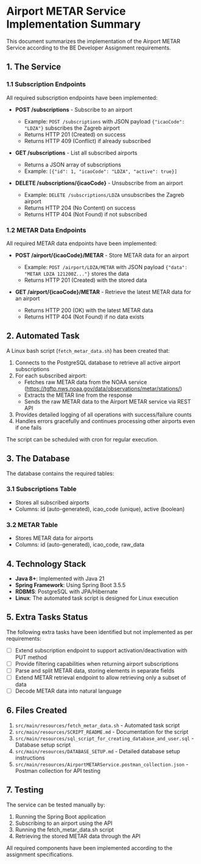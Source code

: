 # Airport METAR Service Implementation Summary

This document summarizes the implementation of the Airport METAR Service according to the BE Developer Assignment requirements.

## 1. The Service

### 1.1 Subscription Endpoints

All required subscription endpoints have been implemented:

- **POST /subscriptions** - Subscribe to an airport
  - Example: `POST /subscriptions` with JSON payload `{"icaoCode": "LDZA"}` subscribes the Zagreb airport
  - Returns HTTP 201 (Created) on success
  - Returns HTTP 409 (Conflict) if already subscribed

- **GET /subscriptions** - List all subscribed airports
  - Returns a JSON array of subscriptions
  - Example: `[{"id": 1, "icaoCode": "LDZA", "active": true}]`

- **DELETE /subscriptions/{icaoCode}** - Unsubscribe from an airport
  - Example: `DELETE /subscriptions/LDZA` unsubscribes the Zagreb airport
  - Returns HTTP 204 (No Content) on success
  - Returns HTTP 404 (Not Found) if not subscribed

### 1.2 METAR Data Endpoints

All required METAR data endpoints have been implemented:

- **POST /airport/{icaoCode}/METAR** - Store METAR data for an airport
  - Example: `POST /airport/LDZA/METAR` with JSON payload `{"data": "METAR LDZA 121200Z..."}` stores the data
  - Returns HTTP 201 (Created) with the stored data

- **GET /airport/{icaoCode}/METAR** - Retrieve the latest METAR data for an airport
  - Returns HTTP 200 (OK) with the latest METAR data
  - Returns HTTP 404 (Not Found) if no data exists

## 2. Automated Task

A Linux bash script (`fetch_metar_data.sh`) has been created that:

1. Connects to the PostgreSQL database to retrieve all active airport subscriptions
2. For each subscribed airport:
   - Fetches raw METAR data from the NOAA service (https://tgftp.nws.noaa.gov/data/observations/metar/stations/)
   - Extracts the METAR line from the response
   - Sends the raw METAR data to the Airport METAR service via REST API
3. Provides detailed logging of all operations with success/failure counts
4. Handles errors gracefully and continues processing other airports even if one fails

The script can be scheduled with cron for regular execution.

## 3. The Database

The database contains the required tables:

### 3.1 Subscriptions Table
- Stores all subscribed airports
- Columns: id (auto-generated), icao_code (unique), active (boolean)

### 3.2 METAR Table
- Stores METAR data for airports
- Columns: id (auto-generated), icao_code, raw_data

## 4. Technology Stack

- **Java 8+**: Implemented with Java 21
- **Spring Framework**: Using Spring Boot 3.5.5
- **RDBMS**: PostgreSQL with JPA/Hibernate
- **Linux**: The automated task script is designed for Linux execution

## 5. Extra Tasks Status

The following extra tasks have been identified but not implemented as per requirements:

- [ ] Extend subscription endpoint to support activation/deactivation with PUT method
- [ ] Provide filtering capabilities when returning airport subscriptions
- [ ] Parse and split METAR data, storing elements in separate fields
- [ ] Extend METAR retrieval endpoint to allow retrieving only a subset of data
- [ ] Decode METAR data into natural language

## 6. Files Created

1. `src/main/resources/fetch_metar_data.sh` - Automated task script
2. `src/main/resources/SCRIPT_README.md` - Documentation for the script
3. `src/main/resources/sql_script_for_creating_database_and_user.sql` - Database setup script
4. `src/main/resources/DATABASE_SETUP.md` - Detailed database setup instructions
5. `src/main/resources/AirportMETARService.postman_collection.json` - Postman collection for API testing

## 7. Testing

The service can be tested manually by:

1. Running the Spring Boot application
2. Subscribing to an airport using the API
3. Running the fetch_metar_data.sh script
4. Retrieving the stored METAR data through the API

All required components have been implemented according to the assignment specifications.